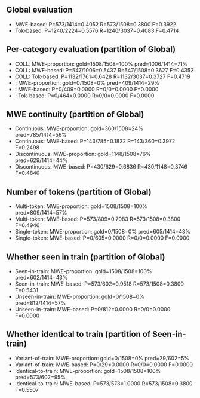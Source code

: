 ## Global evaluation
* MWE-based: P=573/1414=0.4052 R=573/1508=0.3800 F=0.3922
* Tok-based: P=1240/2224=0.5576 R=1240/3037=0.4083 F=0.4714

## Per-category evaluation (partition of Global)
* COLL: MWE-proportion: gold=1508/1508=100% pred=1006/1414=71%
* COLL: MWE-based: P=547/1006=0.5437 R=547/1508=0.3627 F=0.4352
* COLL: Tok-based: P=1132/1761=0.6428 R=1132/3037=0.3727 F=0.4719
* <unlabeled>: MWE-proportion: gold=0/1508=0% pred=409/1414=29%
* <unlabeled>: MWE-based: P=0/409=0.0000 R=0/0=0.0000 F=0.0000
* <unlabeled>: Tok-based: P=0/464=0.0000 R=0/0=0.0000 F=0.0000

## MWE continuity (partition of Global)
* Continuous: MWE-proportion: gold=360/1508=24% pred=785/1414=56%
* Continuous: MWE-based: P=143/785=0.1822 R=143/360=0.3972 F=0.2498
* Discontinuous: MWE-proportion: gold=1148/1508=76% pred=629/1414=44%
* Discontinuous: MWE-based: P=430/629=0.6836 R=430/1148=0.3746 F=0.4840

## Number of tokens (partition of Global)
* Multi-token: MWE-proportion: gold=1508/1508=100% pred=809/1414=57%
* Multi-token: MWE-based: P=573/809=0.7083 R=573/1508=0.3800 F=0.4946
* Single-token: MWE-proportion: gold=0/1508=0% pred=605/1414=43%
* Single-token: MWE-based: P=0/605=0.0000 R=0/0=0.0000 F=0.0000

## Whether seen in train (partition of Global)
* Seen-in-train: MWE-proportion: gold=1508/1508=100% pred=602/1414=43%
* Seen-in-train: MWE-based: P=573/602=0.9518 R=573/1508=0.3800 F=0.5431
* Unseen-in-train: MWE-proportion: gold=0/1508=0% pred=812/1414=57%
* Unseen-in-train: MWE-based: P=0/812=0.0000 R=0/0=0.0000 F=0.0000

## Whether identical to train (partition of Seen-in-train)
* Variant-of-train: MWE-proportion: gold=0/1508=0% pred=29/602=5%
* Variant-of-train: MWE-based: P=0/29=0.0000 R=0/0=0.0000 F=0.0000
* Identical-to-train: MWE-proportion: gold=1508/1508=100% pred=573/602=95%
* Identical-to-train: MWE-based: P=573/573=1.0000 R=573/1508=0.3800 F=0.5507

